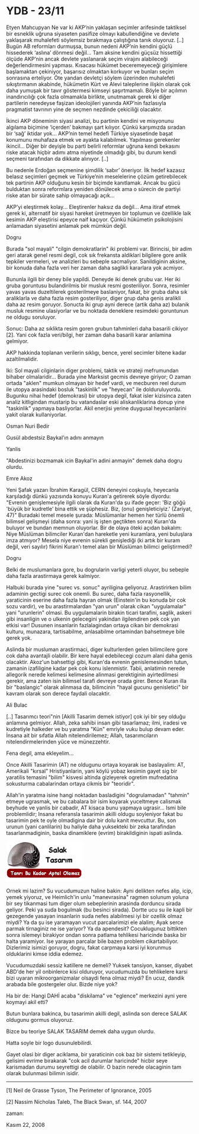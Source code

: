 # YDB - 23/11

Etyen Mahcupyan
Ne var ki AKP’nin yaklaşan seçimler arifesinde taktiksel bir esneklik uğruna siyaseten pasifize olmayı kabullendiğine ve devlete yaklaşarak muhalefeti söylemsiz bırakmaya çalıştığına tanık oluyoruz. [..] Bugün AB reformları durmuşsa, bunun nedeni AKP’nin kendini güçlü hissederek ‘aslına’ dönmesi değil... Tam aksine kendini güçsüz hissettiği ölçüde AKP’nin ancak devlete yaslanarak seçim virajını alabileceği değerlendirmesini yapması. Kısacası hükümet beceremeyeceği girişimlere başlamaktan çekiniyor, başarısız olmaktan korkuyor ve bunları seçim sonrasına erteliyor. Öte yandan devletçi söylem üzerinden muhalefeti sıkıştırmanın akabinde, hükümetin Kürt ve Alevi taleplerine ilişkin olarak çok daha yumuşak bir tavır göstermesi kimseyi şaşırtmamalı. Böyle bir açılımın inandırıcılığı çok fazla olmamakla birlikte, unutmamak gerek ki diğer partilerin neredeyse faşizan ideolojileri yanında AKP’nin fazlasıyla pragmatist tavrının yine de seçmen nezdinde çekiciliği olacaktır.

İkinci AKP döneminin siyasi analizi, bu partinin kendini ve misyonunu algılama biçimine ‘içerden’ bakmayı şart kılıyor. Çünkü karşımızda sıradan bir ‘sağ’ iktidar yok... AKP’nin temel hedefi Türkiye siyasetinde başat konumunu muhafaza etmek ve ayakta kalabilmek. Yapılması gerekenler ikincil... Diğer bir deyişle bu parti belirli reformlar uğruna kendi bekasını riske atacak hiçbir adımı atma niyetinde olmadığı gibi, bu durum kendi seçmeni tarafından da dikkate alınıyor. [..]

Bu nedenle Erdoğan seçmenine şimdilik ‘sabır’ öneriyor. İlk hedef kazasız belasız seçimleri geçmek ve Türkiye’nin meselelerine çözüm getirebilecek tek partinin AKP olduğunu kesin bir biçimde kanıtlamak. Ancak bu gücü bulduktan sonra reformlara yeniden dönülecek ama o sürecin de partiyi riske atan bir sürate sahip olmayacağı açık...

AKP’yi eleştirmek kolay... Eleştirenler haksız da değil... Ama itiraf etmek gerek ki, alternatif bir siyasi hareket üretmeyen bir toplumun ve özellikle laik kesimin AKP eleştirisi epeyce naif kaçıyor. Çünkü hükümetin psikolojisini anlamadan siyasetini anlamak pek mümkün değil.

Dogru

Burada "sol mayali" "cilgin demokratlarin" iki problemi var. Birincisi, bir adim geri atarak genel resmi degil, cok sık frekansta aldiklari bilgilere gore anlik tepkiler vermeleri, ve analizleri bu sebeple sacmaliyor. Sanildiginin aksine, bir konuda daha fazla veri her zaman daha saglikli kararlara yok acmiyor.

Bununla ilgili bir deney bile yapildi. Deneyde iki denek grubu var. Her iki gruba goruntusu bulandirilmis bir musluk resmi gosteriliyor. Sonra, resimler yavas yavas duzeltilerek gosterilmeye baslaniyor, fakat, bir gruba daha sık araliklarla ve daha fazla resim gosteriliyor, diger grup daha genis aralikli daha az resim goruyor. Sonucta iki grup ayni derece (artik daha az) bulanik musluk resmine ulasiyorlar ve bu noktada deneklere resimdeki goruntunun ne oldugu soruluyor.

Sonuc: Daha az sıklikta resim goren grubun tahminleri daha basarili cikiyor [2]. Yani cok fazla veri/bilgi, her zaman daha basarili karar anlamina gelmiyor.

AKP hakkinda toplanan verilerin sıklıgı, bence, yerel secimler bitene kadar azaltilmalidir.

Iki: Sol mayali cilginlarin diger problemi, taktik ve strateji mefrumundan bihaber olmalaridir... Burada yine Marksist gecmis devreye giriyor; O zaman ortada "aklen" mumkun olmayan bir hedef vardi, ve mecburen reel durum ile utopya arasindaki bosluk "taskinlik" ve "heyecan" ile dolduruluyordu. Bugunku nihai hedef (demokrasi) bir utopya degil, fakat isler kizisinca zaten analiz kitligindan mustarip bu vatandaslar eski aliskanliklarina donup yine "taskinlik" yapmaya basliyorlar. Akil enerjisi yerine duygusal heyecanlarini yakit olarak kullaniyorlar.

Osman Nuri Bedir

Gusül abdestsiz Baykal’ın adını anmayın

Yanlis

"Abdestinizi bozmamak icin Baykal'in adini anmayin" demek daha dogru olurdu.

Emre Akoz

Yeni Şafak yazarı İbrahim Karagül, CERN deneyini coşkuyla, heyecanla karşıladığı dünkü yazısında konuyu Kuran'a getirerek söyle diyordu: "Evrenin genişlemesiyle ilgili olarak da Kuran'da şu ifade geçer: 'Biz göğü 'büyük bir kudretle' bina ettik ve şüphesiz. Biz, (onu) genişleticiyiz.' (Zariyat, 47)" Buradaki temel mesele şurada: Müslümanlar hemen her türlü önemli bilimsel gelişmeyi (daha sonra: yani iş işten geçtikten sonra) Kuran'da buluyor ve bundan memnun oluyorlar. Bir de olaya öteki açıdan bakalım: Niye Müslüman bilimciler Kuran'dan hareketle yeni kuramlara, yeni buluşlara imza atmıyor? Mesela niye evrenin sürekli genişlediği (ki artık bir kuram değil, veri sayılır) fikrini Kuran'ı temel alan bir Müslüman bilimci geliştirmedi?

Dogru

Belki de muslumanlara gore, bu dogrularin varligi yeterli oluyor, bu sebeple daha fazla arastirmaya gerek kalmiyor.

Halbuki burada yine "surec vs. sonuc" ayriligina geliyoruz. Arastirirken bilim adaminin gectigi surec cok onemli. Bu surec, daha fazla rasyonellik, yaraticinin eserine daha fazla hayran olmak (Einstein'in bu konuda bir cok sozu vardir), ve bu arastirmalardan "yan urun" olarak cikan "uygulamalar" yani "urunlerin" olmasi. Bu uygulamalarin birakin ticari tarafini, saglik, askeri gibi insanligin ve o ulkenin gelecegini yakindan ilgilendiren pek cok yan etkisi var! Dusunen insanlarin fazlalagindan ortaya cikan bir demokrasi kulturu, munazara, tartisabilme, anlasabilme ortamindan bahsetmeye bile gerek yok.

Aslinda bir musluman arastirmaci, diger kulturlerden gelen bilimcilere gore cok daha avantajli olabilir. Bir kere hayal edebilecegi cozum alani daha genis olacaktir. Akoz'un bahsettigi gibi, Kuran'da evrenin genislemesinden tutun, zamanin izafiligine kadar pek cok konu islenmistir. Tabii, anlatimin nerede allegorik nerede kelimesi kelimesine alinmasi gerektiginin ayirtedilmesi gerekir, ama zaten isin bilimsel tarafi devreye orada girer. Bence Kuran illa bir "baslangic" olarak alinmasa da, bilimcinin "hayal gucunu genisletici" bir kavram olarak son derece faydali olacaktir.

Ali Bulac

[..] Tasarımcı teori"nin [Akilli Tasarim demek istiyor] çok iyi bir şey olduğu anlamına gelmiyor. Allah, zeka sahibi insan gibi tasarlamaz; ilmi, iradesi ve kudretiyle halkeder ve bu yaratma "Kün" emriyle vuku bulup devam eder. İnsana ait bir sıfatla Allah nitelendirilemez; Allah, tasarımcıların nitelendirmelerinden yüce ve münezzehtir.

Fena degil, ama ekleyelim...

Once Akilli Tasarimin (AT) ne oldugunu ortaya koyarak ise baslayalim: AT, Amerikali "kırsal" Hristiyanlarin, yani köylü yobaz kesimin gayet sig bir yaratilis temasini "bilim" kisvesi altinda gizleyerek ogretim mufredatina sokusturma cabalarindan ortaya cikmis bir "teoridir".

Allah'in yaratma isine hangi noktadan basladigini "dogrulamadan" "tahmin" etmeye ugrasmak, ve bu cabalara bir isim koyarak yuceltmeye calismak beyhude ve yanlis bir cabadir, AT kisaca bunu yapmaya ugrasir... Ismi bile problemlidir; Insana referansla tasarimin akilli oldugu soyleniyor fakat bu tasarimin pek te oyle olmadigina dair bir dolu kanit mevcuttur. Bu, son urunun (yani canlilarin) bu haliyle daha yuksekteki bir zeka tarafindan tasarlanmadiginin, baska dinamiklere (evrim) birakildiginin  ispati aslinda.

![](akilli_tasarim.png)

Ornek mi lazim? Su vucudumuzun haline bakin: Ayni delikten nefes alip, icip, yemek yiyoruz, ve Heimlich'in unlu "manevrasina" ragmen solunum yoluna bir sey tikanmasi tum diger olum sebeplerinin arasinda dorduncu sirada geliyor. Peki ya suda bogulmak (bu besinci sirada). Dortte ucu su ile kapli bir gezegende yasayan insanlarin suda nefes alabilmesi iyi bir ozellik olmaz miydi? Ya da şu ise yaramayan vucut parcalarimizi ele alalim; Ayak serce parmak tirnaginiz ne ise yariyor? Ya da apendesit? Cocuklugunuz bittikten sonra islemeyi birakiyor ondan sonra patlama tehlikesi haricinde baska bir halta yaramiyor. Ise yarayan parcalar bile bazen problem cikartabiliyor. Dizlerimiz isimizi goruyor, dogru, fakat carpmaya karsi iyi korunmus olduklarini kimse iddia edemez.

Vucudumuzdaki sessiz katillere ne demeli? Yuksek tansiyon, kanser, diyabet ABD'de her yil onbinlerce kisi olduruyor, vucudumuzda bu tehlikelere karsi bizi uyaran mikroorganizmalar olsaydi fena olmaz miydi? En ucuz, dandik arabada bile gostergeler olur. Bizde niye yok?

Ha bir de: Hangi DAHİ acaba "diskilama" ve "eglence" merkezini ayni yere koymayi akil etti?

Butun bunlara bakinca, bu tasarimin akilli degil, aslinda son derece SALAK oldugunu gormus oluyoruz.

Bizce bu teoriye SALAK TASARIM demek daha uygun olurdu.

Hatta soyle bir logo dusunulebilirdi.

Gayet olasi bir diger aciklama, bir yaraticinin cok baz bir sistemi tetikleyip, gelisimi evrime birakarak "cok acil durumlar haricinde" hicbir seye karismadan durumu seyrettigi de olabilir. O bazin nerede olacaginin tam olarak bulunmasi bilimin isidir.

---

[1] Neil de Grasse Tyson, The Perimeter of Ignorance, 2005

[2] Nassim Nicholas Taleb, The Black Swan, sf. 144, 2007







zaman:

Kasım 22, 2008











